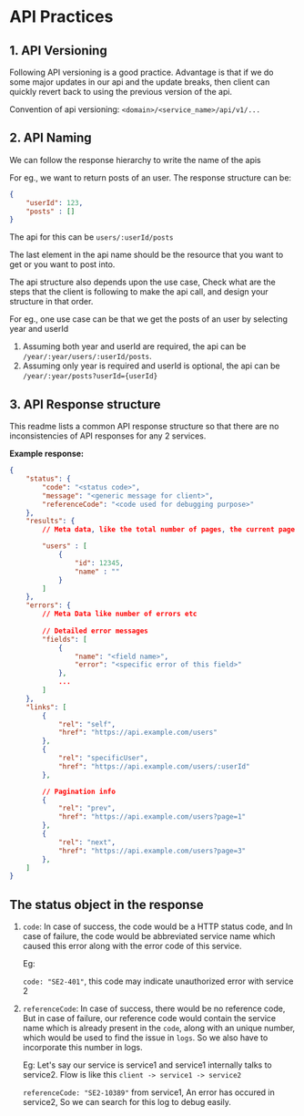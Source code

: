 # API Practices
## 1. API Versioning
Following API versioning is a good practice. Advantage is that if we do some major updates in our api and the update breaks, then client can quickly revert back to using the previous version of the api.

Convention of api versioning: ```<domain>/<service_name>/api/v1/...```

## 2. API Naming
We can follow the response hierarchy to write the name of the apis

For eg., we want to return posts of an user. The response structure can be:
```json
{
    "userId": 123,
    "posts" : []
}
```
The api for this can be ```users/:userId/posts```

The last element in the api name should be the resource that you want to get or you want to post into.

The api structure also depends upon the use case, Check what are the steps that the client is following to make the api call, and design your structure in that order.

For eg., one use case can be that we get the posts of an user by selecting year and userId
1. Assuming both year and userId are required, the api can be ```/year/:year/users/:userId/posts```.
2. Assuming only year is required and userId is optional, the api can be ```/year/:year/posts?userId={userId}```


## 3. API Response structure

This readme lists a common API response structure so that there are no inconsistencies of API responses for any 2 services.


<b>Example response: </b>

```json
{
    "status": {
        "code": "<status code>",
        "message": "<generic message for client>",
        "referenceCode": "<code used for debugging purpose>" 
    },
    "results": {
        // Meta data, like the total number of pages, the current page number, etc

        "users" : [
            {
                "id": 12345,
                "name" : ""
            }
        ]
    },
    "errors": {
        // Meta Data like number of errors etc
        
        // Detailed error messages
        "fields": [
            {
                "name": "<field name>",
                "error": "<specific error of this field>"
            },
            ...
        ]
    },
    "links": [
        {
            "rel": "self",
            "href": "https://api.example.com/users"
        },
        {
            "rel": "specificUser",
            "href": "https://api.example.com/users/:userId"
        },

        // Pagination info
        {
            "rel": "prev",
            "href": "https://api.example.com/users?page=1"
        },
        {
            "rel": "next",
            "href": "https://api.example.com/users?page=3"
        },
    ]
}
```

## The status object in the response
1. ```code```: In case of success, the code would be a HTTP status code, and In case of failure, the code would be abbreviated service name which caused this error along with the error code of this service.
    
    Eg: 
    
    ```code: "SE2-401"```, this code may indicate unauthorized error with service 2

2. ```referenceCode```: In case of success, there would be no reference code, But in case of failure, our reference code would contain the service name which is already present in the ```code```, along with an unique number, which would be used to find the issue in ```logs```. So we also have to incorporate this number in logs.

    Eg:
    Let's say our service is service1 and service1 internally talks to service2. Flow is like this ```client -> service1 -> service2```
    
    ```referenceCode: "SE2-10389"``` from service1, An error has occured in service2, So we can search for this log to debug easily. 
